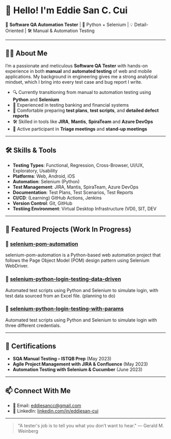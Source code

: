 # 👋 Hello! I'm Eddie San C. Cui

🎯 **Software QA Automation Tester** | 🧪 Python + Selenium | 💡 Detail-Oriented | 🛠️ Manual & Automation Testing

---

## 👨‍💻 About Me

I’m a passionate and meticulous **Software QA Tester** with hands-on experience in both **manual** and **automated testing** of web and mobile applications. My background in engineering gives me a strong analytical mindset, which I bring into every test case and bug report I write.

- 🔍 Currently transitioning from manual to automation testing using **Python** and **Selenium**
- 💼 Experienced in testing banking and financial systems
- 🧪 Comfortable preparing **test plans**, **test scripts**, and **detailed defect reports**
- 🛠️ Skilled in tools like **JIRA**, **Mantis**, **SpiraTeam** and **Azure DevOps**
- 🤝 Active participant in **Triage meetings** and **stand-up meetings**

---

## 🛠️ Skills & Tools

- **Testing Types**: Functional, Regression, Cross-Browser, UI/UX, Exploratory, Usability
- **Platforms**: Web, Android, iOS
- **Automation**: Selenium (Python)
- **Test Management**: JIRA, Mantis, SpiraTeam, Azure DevOps
- **Documentation**: Test Plans, Test Scenarios, Test Reports
- **CI/CD**: (Learning) GitHub Actions, Jenkins
- **Version Control**: Git, GitHub
- **Testiing Environment**: Virtual Desktop Infrastructure (VDI), SIT, DEV
---

## 📁 Featured Projects (Work In Progress)

### 🔹 [selenium-pom-automation](https://github.com/eddiesancui/selenium-pom-automation)
selenium-pom-automation is a Python-based web automation project that follows the Page Object Model (POM) design pattern using Selenium WebDriver.

### 🔹 [selenium-python-login-testing-data-driven](https://github.com/eddiesancui/LoginTestDataDriven)
Automated test scripts using Python and Selenium to simulate login, with test data sourced from an Excel file. (planning to do)

### 🔹 [selenium-python-login-testing-with-params](https://github.com/eddiesancui/LoginTestsWithParams)
Automated test scripts using Python and Selenium to simulate login with three different credentials.



---

## 🧾 Certifications

- **SQA Manual Testing – ISTQB Prep** (May 2023)
- **Agile Project Management with JIRA & Confluence** (May 2023)
- **Automation Testing with Selenium & Cucumber** (June 2023)

---

## 📫 Connect With Me

- 📧 Email: <a href="mailto:eddiesancc@gmail.com" target="_blank">eddiesancc@gmail.com</a>  
- 💼 LinkedIn: <a href="https://www.linkedin.com/in/eddiesan-cui/" target="_blank">linkedin.com/in/eddiesan-cui</a>

---

> "A tester's job is to tell you what you don’t want to hear."
> — Gerald M. Weinberg
